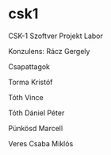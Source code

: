 # csk1
CSK-1 Szoftver Projekt Labor

Konzulens:
Rácz Gergely

Csapattagok

Torma Kristóf

Tóth Vince

Tóth Dániel Péter

Pünkösd Marcell

Veres Csaba Miklós

